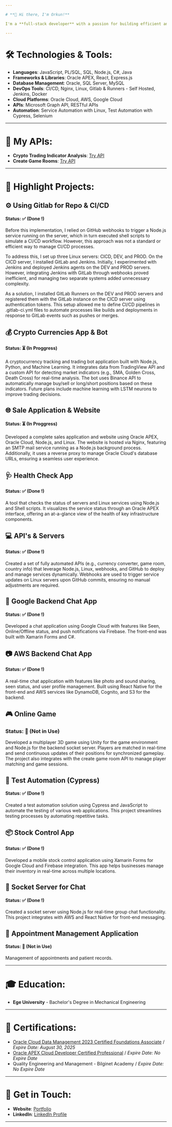 ```yaml
---

# **👋 Hi there, I'm Orkun!**

I'm a **full-stack developer** with a passion for building efficient and innovative solutions. With over **5 years of experience** in **frontend** and **backend development**, **database management**, and **cloud-based services**, I enjoy creating well-structured and high-performing applications. I have a strong background in automating services and developing APIs that integrate systems seamlessly.

---
```


# **🛠️ Technologies & Tools:**

- **Languages**: JavaScript, PL/SQL, SQL, Node.js, C#, Java  
- **Frameworks & Libraries**: Oracle APEX, React, Express.js  
- **Database Management**: Oracle, SQL Server, MySQL  
- **DevOps Tools**: CI/CD, Nginx, Linux, Gitlab & Runners - Self Hosted, Jenkins, Docker  
- **Cloud Platforms**: Oracle Cloud, AWS, Google Cloud
- **APIs**: Microsoft Graph API, RESTful APIs  
- **Automation**: Service Automation with Linux, Test Automation with Cypress, Selenium  

---

# **📶 My APIs:**

- **Crypto Trading Indicator Analysis**: [Try API](https://rapidapi.com/orblgc/api/crypto-trading-indicator-analysis)
- **Create Game Rooms**: [Try API](https://rapidapi.com/orblgc/api/create-game-rooms)
  
---

# 🚀 Highlight Projects:

## ⚙️ Using Gitlab for Repo & CI/CD
#### Status: ✅  (Done !)
Before this implementation, I relied on GitHub webhooks to trigger a Node.js service running on the server, which in turn executed shell scripts to simulate a CI/CD workflow. However, this approach was not a standard or efficient way to manage CI/CD processes.

To address this, I set up three Linux servers: CICD, DEV, and PROD. On the CICD server, I installed GitLab and Jenkins. Initially, I experimented with Jenkins and deployed Jenkins agents on the DEV and PROD servers. However, integrating Jenkins with GitLab through webhooks proved inefficient, and managing two separate systems added unnecessary complexity.

As a solution, I installed GitLab Runners on the DEV and PROD servers and registered them with the GitLab instance on the CICD server using authentication tokens. This setup allowed me to define CI/CD pipelines in .gitlab-ci.yml files to automate processes like builds and deployments in response to GitLab events such as pushes or merges.
## 💰 Crypto Currencies App & Bot 
#### Status: ⏳ (In Proggress)
A cryptocurrency tracking and trading bot application built with Node.js, Python, and Machine Learning. It integrates data from TradingView API and a custom API for detecting market indicators (e.g., SMA, Golden Cross, Death Cross) for real-time analysis. The bot uses Binance API to automatically manage buy/sell or long/short positions based on these indicators. Future plans include machine learning with LSTM neurons to improve trading decisions.

## 🌐 Sale Application & Website
#### Status: ⏳ (In Proggress)
Developed a complete sales application and website using Oracle APEX, Oracle Cloud, Node.js, and Linux. The website is hosted via Nginx, featuring an SMTP mail service running as a Node.js background process. Additionally, it uses a reverse proxy to manage Oracle Cloud's database URLs, ensuring a seamless user experience.

## 🩺 Health Check App 
#### Status: ✅  (Done !)
A tool that checks the status of servers and Linux services using Node.js and Shell scripts. It visualizes the service status through an Oracle APEX interface, offering an at-a-glance view of the health of key infrastructure components.

## 💻 API's & Servers 
#### Status: ✅  (Done !)
Created a set of fully automated APIs (e.g., currency converter, game room, country info) that leverage Node.js, Linux, webhooks, and GitHub to deploy and manage services dynamically. Webhooks are used to trigger service updates on Linux servers upon GitHub commits, ensuring no manual adjustments are required.

## 💬 Google Backend Chat App 
#### Status: ✅  (Done !)
Developed a chat application using Google Cloud with features like Seen, Online/Offline status, and push notifications via Firebase. The front-end was built with Xamarin Forms and C#.

## 📷 AWS Backend Chat App 
#### Status: ✅  (Done !)
A real-time chat application with features like photo and sound sharing, seen status, and user profile management. Built using React Native for the front-end and AWS services like DynamoDB, Cognito, and S3 for the backend.

## 🎮 Online Game 
### Status: 🛑 (Not in Use)
Developed a multiplayer 3D game using Unity for the game environment and Node.js for the backend socket server. Players are matched in real-time and send continuous updates of their positions for synchronized gameplay. The project also integrates with the create game room API to manage player matching and game sessions.

## 🧪 Test Automation (Cypress)
#### Status: ✅  (Done !)
Created a test automation solution using Cypress and JavaScript to automate the testing of various web applications. This project streamlines testing processes by automating repetitive tasks.

## 📦 Stock Control App
#### Status: ✅  (Done !)
Developed a mobile stock control application using Xamarin Forms for Google Cloud and Firebase integration. This app helps businesses manage their inventory in real-time across multiple locations.

## 💬 Socket Server for Chat
#### Status: ✅  (Done !)
Created a socket server using Node.js for real-time group chat functionality. This project integrates with AWS and React Native for front-end messaging.

## 🏥 Appointment Management Application
#### Status: 🛑 (Not in Use)
Management of appointments and patient records.

---

# **🎓 Education:**

- **Ege University** - Bachelor's Degree in Mechanical Engineering

---

# **📄 Certifications:**

- [Oracle Cloud Data Management 2023 Certified Foundations Associate](https://catalog-education.oracle.com/pls/certview/sharebadge?id=4C5B5F177724BEE9A877845FB625A8E46F7DC9D75FDE540E18C8D7F8D0285181)  / *Expire Date: August 30, 2025*
- [Oracle APEX Cloud Developer Certified Professional](https://catalog-education.oracle.com/pls/certview/sharebadge?id=64929BF8AC76F2A984A3AD890D4FCBC1F930CD4A723DA8A98CE331C4D5D1E42D) / *Expire Date: No Expire Date*
- Quality Engineering and Management - Bilginet Academy / *Expire Date: No Expire Date*

---

# **💬 Get in Touch:**

- **Website**: [Portfolio](https://orkun.ordibu.com/)
- **LinkedIn**: [LinkedIn Profile](https://www.linkedin.com/in/orkun-tun%C3%A7-bilgi%C3%A7-03b386113/)  


---
